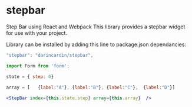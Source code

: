 # stepbar
Step Bar using React and Webpack
This library provides a stepbar widget for use with your project. 

Library can be installed by adding this line to package.json dependancies:
```js
"stepbar": "darincardin/stepbar",
```





```jsx
import Form from 'form'; 

state = { step: 0}
	
array = [	{label:"A"}, {label:"B"}, {label:"C"},	{label:"D"}]

<StepBar index={this.state.step} array={this.array}  />
```
